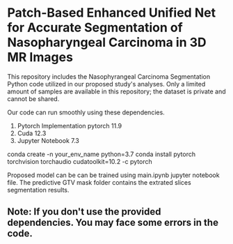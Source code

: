 # Patch-Based Enhanced Unified Net for Accurate Segmentation of Nasopharyngeal Carcinoma in 3D MR Images

This repository includes the Nasophyrangeal Carcinoma Segmentation Python code utilized in our proposed study's analyses.  Only a limited amount of samples are available in this repository; the dataset is private and cannot be shared.

Our code can run smoothly using these dependencies.
1. Pytorch Implementation pytorch 11.9
2. Cuda 12.3
3. Jupyter Notebook 7.3

conda create -n your_env_name python=3.7
conda install pytorch torchvision torchaudio cudatoolkit=10.2 -c pytorch

   
Proposed model can be can be trained using main.ipynb jupyter notebook file. The predictive GTV mask folder contains the extrated slices segmentation results.

## Note: If you don't use the provided dependencies. You may face some errors in the code.
